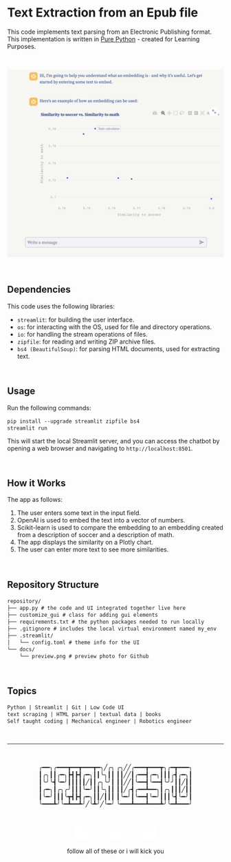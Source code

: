 
# Text Extraction from an Epub file
This code implements text parsing from an Electronic Publishing format. This implementation is written in [Pure Python](https://github.com/BrianLesko/epub_to_text/blob/main/app.py) - created for Learning Purposes.


&nbsp;

<div align="center"><img src="docs/preview.png" width="800"></div>

&nbsp;

## Dependencies

This code uses the following libraries:
- `streamlit`: for building the user interface.
- `os`: for interacting with the OS, used for file and directory operations.
- `io`: for handling the stream operations of files.
- `zipfile`: for reading and writing ZIP archive files.
- `bs4 (BeautifulSoup)`: for parsing HTML documents, used for extracting text.

&nbsp;

## Usage

Run the following commands:
```
pip install --upgrade streamlit zipfile bs4
streamlit run 
```

This will start the local Streamlit server, and you can access the chatbot by opening a web browser and navigating to `http://localhost:8501`.

&nbsp;

## How it Works

The app as follows:
1. The user enters some text in the input field.
2. OpenAI is used to embed the text into a vector of numbers.
3. Scikit-learn is used to compare the embedding to an embedding created from a description of soccer and a description of math.
4. The app displays the similarity on a Plotly chart.
5. The user can enter more text to see more similarities.

&nbsp;

## Repository Structure
```
repository/
├── app.py # the code and UI integrated together live here
├── customize_gui # class for adding gui elements
├── requirements.txt # the python packages needed to run locally
├── .gitignore # includes the local virtual environment named my_env
├── .streamlit/
│   └── config.toml # theme info for the UI
└── docs/
    └── preview.png # preview photo for Github
```

&nbsp;

## Topics 
```
Python | Streamlit | Git | Low Code UI
text scraping | HTML parser | textual data | books
Self taught coding | Mechanical engineer | Robotics engineer
```
&nbsp;

<hr>

&nbsp;

<div align="center">



╭━━╮╭━━━┳━━┳━━━┳━╮╱╭╮        ╭╮╱╱╭━━━┳━━━┳╮╭━┳━━━╮
┃╭╮┃┃╭━╮┣┫┣┫╭━╮┃┃╰╮┃┃        ┃┃╱╱┃╭━━┫╭━╮┃┃┃╭┫╭━╮┃
┃╰╯╰┫╰━╯┃┃┃┃┃╱┃┃╭╮╰╯┃        ┃┃╱╱┃╰━━┫╰━━┫╰╯╯┃┃╱┃┃
┃╭━╮┃╭╮╭╯┃┃┃╰━╯┃┃╰╮┃┃        ┃┃╱╭┫╭━━┻━━╮┃╭╮┃┃┃╱┃┃
┃╰━╯┃┃┃╰┳┫┣┫╭━╮┃┃╱┃┃┃        ┃╰━╯┃╰━━┫╰━╯┃┃┃╰┫╰━╯┃
╰━━━┻╯╰━┻━━┻╯╱╰┻╯╱╰━╯        ╰━━━┻━━━┻━━━┻╯╰━┻━━━╯
  


&nbsp;


<a href="https://twitter.com/BrianJosephLeko"><img src="https://raw.githubusercontent.com/BrianLesko/BrianLesko/f7be693250033b9d28c2224c9c1042bb6859bfe9/.socials/svg-white/x-logo-white.svg" width="30" alt="X Logo"></a> &nbsp; &nbsp; &nbsp; &nbsp; &nbsp; &nbsp; <a href="https://github.com/BrianLesko"><img src="https://raw.githubusercontent.com/BrianLesko/BrianLesko/f7be693250033b9d28c2224c9c1042bb6859bfe9/.socials/svg-white/github-mark-white.svg" width="30" alt="GitHub"></a> &nbsp; &nbsp; &nbsp; &nbsp; &nbsp; &nbsp; <a href="https://www.linkedin.com/in/brianlesko/"><img src="https://raw.githubusercontent.com/BrianLesko/BrianLesko/f7be693250033b9d28c2224c9c1042bb6859bfe9/.socials/svg-white/linkedin-icon-white.svg" width="30" alt="LinkedIn"></a>

follow all of these or i will kick you

</div>


&nbsp;


